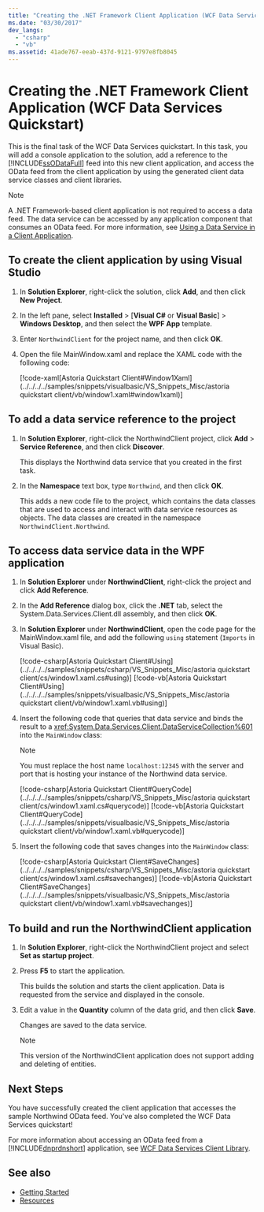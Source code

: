 ```yaml
---
title: "Creating the .NET Framework Client Application (WCF Data Services Quickstart)"
ms.date: "03/30/2017"
dev_langs:
  - "csharp"
  - "vb"
ms.assetid: 41ade767-eeab-437d-9121-9797e8fb8045
---
```

# Creating the .NET Framework Client Application (WCF Data Services Quickstart)

This is the final task of the WCF Data Services quickstart. In this task, you will add a console application to the solution, add a reference to the [!INCLUDE[ssODataFull](../../../../includes/ssodatafull-md.md)] feed into this new client application, and access the OData feed from the client application by using the generated client data service classes and client libraries.

> [!NOTE]
> A .NET Framework-based client application is not required to access a data feed. The data service can be accessed by any application component that consumes an OData feed. For more information, see [Using a Data Service in a Client Application](../../../../docs/framework/data/wcf/using-a-data-service-in-a-client-application-wcf-data-services.md).

## To create the client application by using Visual Studio

1.  In **Solution Explorer**, right-click the solution, click **Add**, and then click **New Project**.

2.  In the left pane, select **Installed** > [**Visual C#** or **Visual Basic**] > **Windows Desktop**, and then select the **WPF App** template.

3.  Enter `NorthwindClient` for the project name, and then click **OK**.

4.  Open the file MainWindow.xaml and replace the XAML code with the following code:

     [!code-xaml[Astoria Quickstart Client#Window1Xaml](../../../../samples/snippets/visualbasic/VS_Snippets_Misc/astoria quickstart client/vb/window1.xaml#window1xaml)]

## To add a data service reference to the project

1.  In **Solution Explorer**, right-click the NorthwindClient project, click **Add** > **Service Reference**, and then click **Discover**.

     This displays the Northwind data service that you created in the first task.

2.  In the **Namespace** text box, type `Northwind`, and then click **OK**.

     This adds a new code file to the project, which contains the data classes that are used to access and interact with data service resources as objects. The data classes are created in the namespace `NorthwindClient.Northwind`.

## To access data service data in the WPF application

1.  In **Solution Explorer** under **NorthwindClient**, right-click the project and click **Add Reference**.

2.  In the **Add Reference** dialog box, click the **.NET** tab, select the System.Data.Services.Client.dll assembly, and then click **OK**.

3. In **Solution Explorer** under **NorthwindClient**, open the code page for the MainWindow.xaml file, and add the following `using` statement (`Imports` in Visual Basic).

     [!code-csharp[Astoria Quickstart Client#Using](../../../../samples/snippets/csharp/VS_Snippets_Misc/astoria quickstart client/cs/window1.xaml.cs#using)]
     [!code-vb[Astoria Quickstart Client#Using](../../../../samples/snippets/visualbasic/VS_Snippets_Misc/astoria quickstart client/vb/window1.xaml.vb#using)]

3.  Insert the following code that queries that data service and binds the result to a <xref:System.Data.Services.Client.DataServiceCollection%601> into the `MainWindow` class:

    > [!NOTE]
    > You must replace the host name `localhost:12345` with the server and port that is hosting your instance of the Northwind data service.

     [!code-csharp[Astoria Quickstart Client#QueryCode](../../../../samples/snippets/csharp/VS_Snippets_Misc/astoria quickstart client/cs/window1.xaml.cs#querycode)]
     [!code-vb[Astoria Quickstart Client#QueryCode](../../../../samples/snippets/visualbasic/VS_Snippets_Misc/astoria quickstart client/vb/window1.xaml.vb#querycode)]

4.  Insert the following code that saves changes into the `MainWindow` class:

     [!code-csharp[Astoria Quickstart Client#SaveChanges](../../../../samples/snippets/csharp/VS_Snippets_Misc/astoria quickstart client/cs/window1.xaml.cs#savechanges)]
     [!code-vb[Astoria Quickstart Client#SaveChanges](../../../../samples/snippets/visualbasic/VS_Snippets_Misc/astoria quickstart client/vb/window1.xaml.vb#savechanges)]

## To build and run the NorthwindClient application

1.  In **Solution Explorer**, right-click the NorthwindClient project and select **Set as startup project**.

2.  Press **F5** to start the application.

     This builds the solution and starts the client application. Data is requested from the service and displayed in the console.

3.  Edit a value in the **Quantity** column of the data grid, and then click **Save**.

     Changes are saved to the data service.

    > [!NOTE]
    > This version of the NorthwindClient application does not support adding and deleting of entities.

## Next Steps

You have successfully created the client application that accesses the sample Northwind OData feed. You've also completed the WCF Data Services quickstart!

For more information about accessing an OData feed from a [!INCLUDE[dnprdnshort](../../../../includes/dnprdnshort-md.md)] application, see [WCF Data Services Client Library](../../../../docs/framework/data/wcf/wcf-data-services-client-library.md).

## See also

- [Getting Started](../../../../docs/framework/data/wcf/getting-started-with-wcf-data-services.md)
- [Resources](../../../../docs/framework/data/wcf/wcf-data-services-resources.md)
